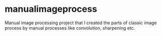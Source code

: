 # manualimageprocess
Manual image processing project that I created the parts of classic image process by manual processes like convolution, sharpening etc. 
